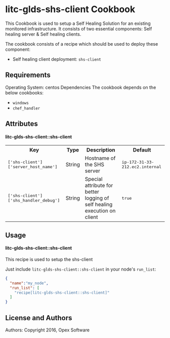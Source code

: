 litc-glds-shs-client Cookbook
=============================
This Cookbook is used to setup a Self Healing Solution for an existing monitored infrastructure. 
It consists of two essential components: Self healing server & Self healing clients.

The cookbook consists of a recipe which should be used to deploy these component:
- Self healing client deployment: `shs-client`

Requirements
------------
Operating System: centos
Dependencies
The cookbook depends on the below cookbooks:
- `windows`
- `chef_handler`

Attributes
----------

#### litc-glds-shs-client::shs-client
<table>
  <tr>
    <th>Key</th>
    <th>Type</th>
    <th>Description</th>
    <th>Default</th>
  </tr>
  <tr>
    <td><tt>['shs-client']['server_host_name']</tt></td>
    <td>String</td>
    <td>Hostname of the SHS server</td>
    <td><tt>ip-172-31-33-212.ec2.internal</tt></td>
  </tr>
  <tr>
    <td><tt>['shs-client']['shs_handler_debug']</tt></td>
    <td>String</td>
    <td>Special attribute for better logging of self healing execution on client</td>
    <td><tt>true</tt></td>
  </tr>
</table>

Usage
-----

#### litc-glds-shs-client::shs-client
This recipe is used to setup the shs-client

Just include `litc-glds-shs-client::shs-client` in your node's `run_list`:

```json
{
  "name":"my_node",
  "run_list": [
    "recipe[litc-glds-shs-client::shs-client]"
  ]
}
```

License and Authors
-------------------
Authors: Copyright 2016, Opex Software
